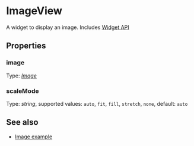 ---
---
# ImageView

A widget to display an image.
Includes [Widget API](Widget.md)

## Properties

### image
Type: *[Image](../types.md#Image)*

### scaleMode

Type: *string*, supported values: `auto`, `fit`, `fill`, `stretch`, `none`, default: `auto`


## See also

- [Image example](https://github.com/eclipsesource/tabris-js/blob/v1.1.0/examples/image/image.js)

